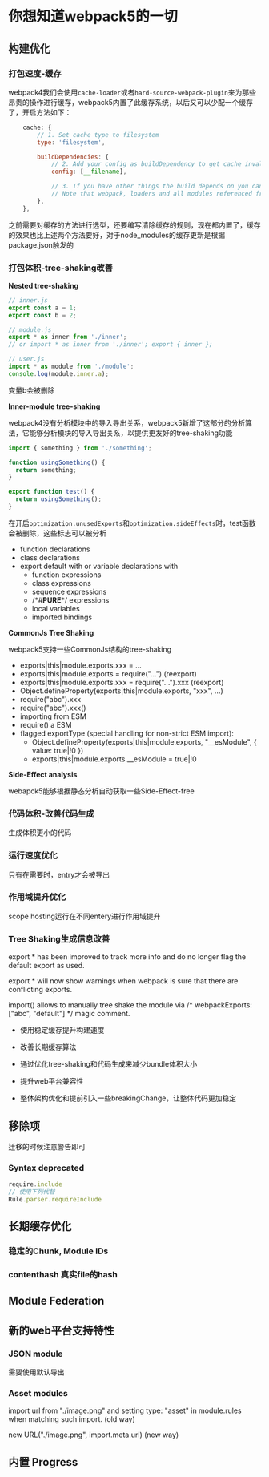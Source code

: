 # 你想知道webpack5的一切

## 构建优化

### 打包速度-缓存

webpack4我们会使用`cache-loader`或者`hard-source-webpack-plugin`来为那些昂贵的操作进行缓存，webpack5内置了此缓存系统，以后又可以少配一个缓存了，开启方法如下：

```js
    cache: {
        // 1. Set cache type to filesystem
        type: 'filesystem',

        buildDependencies: {
            // 2. Add your config as buildDependency to get cache invalidation on config change
            config: [__filename],

            // 3. If you have other things the build depends on you can add them here
            // Note that webpack, loaders and all modules referenced from your config are automatically added
        },
    },
```

之前需要对缓存的方法进行选型，还要编写清除缓存的规则，现在都内置了，缓存的效果也比上述两个方法要好，对于node_modules的缓存更新是根据package.json触发的

### 打包体积-tree-shaking改善

**Nested tree-shaking**

```js
// inner.js
export const a = 1;
export const b = 2;

// module.js
export * as inner from './inner';
// or import * as inner from './inner'; export { inner };

// user.js
import * as module from './module';
console.log(module.inner.a);

```

变量b会被删除

**Inner-module tree-shaking**

webpack4没有分析模块中的导入导出关系，webpack5新增了这部分的分析算法，它能够分析模块的导入导出关系，以提供更友好的tree-shaking功能

```js
import { something } from './something';

function usingSomething() {
  return something;
}

export function test() {
  return usingSomething();
}
```

在开启`optimization.unusedExports`和`optimization.sideEffects`时，test函数会被删除，这些标志可以被分析

* function declarations
* class declarations
* export default with or variable declarations with
  * function expressions
  * class expressions
  * sequence expressions
  * /\*#__PURE__\*/ expressions
  * local variables
  * imported bindings


**CommonJs Tree Shaking**

webpack5支持一些CommonJs结构的tree-shaking

* exports|this|module.exports.xxx = ...
* exports|this|module.exports = require("...") (reexport)
* exports|this|module.exports.xxx = require("...").xxx (reexport)
* Object.defineProperty(exports|this|module.exports, "xxx", ...)
* require("abc").xxx
* require("abc").xxx()
* importing from ESM
* require() a ESM
* flagged exportType (special handling for non-strict ESM import):
    * Object.defineProperty(exports|this|module.exports, "__esModule", { value: true|!0 })
    * exports|this|module.exports.__esModule = true|!0


**Side-Effect analysis**

webapck5能够根据静态分析自动获取一些Side-Effect-free

### 代码体积-改善代码生成

生成体积更小的代码

### 运行速度优化

只有在需要时，entry才会被导出

### 作用域提升优化

scope hosting运行在不同entery进行作用域提升

### Tree Shaking生成信息改善

export * has been improved to track more info and do no longer flag the default export as used.

export * will now show warnings when webpack is sure that there are conflicting exports.

import() allows to manually tree shake the module via /* webpackExports: ["abc", "default"] */ magic comment.


* 使用稳定缓存提升构建速度

* 改善长期缓存算法

* 通过优化tree-shaking和代码生成来减少bundle体积大小

* 提升web平台兼容性

* 整体架构优化和提前引入一些breakingChange，让整体代码更加稳定

## 移除项

迁移的时候注意警告即可

### Syntax deprecated

```js
require.include
// 使用下列代替
Rule.parser.requireInclude
```

## 长期缓存优化

### 稳定的Chunk, Module IDs

### contenthash 真实file的hash

## Module Federation

## 新的web平台支持特性

### JSON module

需要使用默认导出

### Asset modules

import url from "./image.png" and setting type: "asset" in module.rules when matching such import. (old way)

new URL("./image.png", import.meta.url) (new way)

## 内置 Progress

